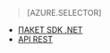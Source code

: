 ﻿> [AZURE.SELECTOR]
- [ПАКЕТ SDK .NET](media-services-dotnet-how-to-use.md)
- [API REST](media-services-rest-how-to-use.md)

<!--HONumber=47-->
